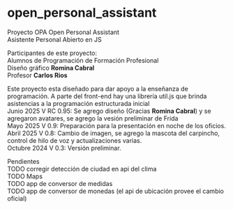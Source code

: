 # open_personal_assistant
Proyecto OPA Open Personal Assistant<br>
Asistente Personal Abierto en JS<br>

Participantes de este proyecto:<br>
        Alumnos de Programación de Formación Profesional<br>
        Diseño gráfico <strong>Romina Cabral</strong><br>
        Profesor <strong>Carlos Rios</strong><br>

Este proyecto esta diseñado para dar apoyo a la enseñanza de programación. A parte del front-end hay una librería util.js que brinda asistencias a la programación estructurada inicial<br>
Junio       2025 V RC 0.95: Se agrego diseño (Gracias <strong>Romina Cabral</strong>) y se agregaron avatares, se agrego la vesión preliminar de Frida<br>
Mayo        2025 V 0.9: Preparación para la presentación en noche de los oficios.<br>
Abril       2025 V 0.8: Cambio de imagen, se agrego la mascota del carpincho, control de hilo de voz y actualizaciones varias.<br>
Octubre     2024 V 0.3: Versión preliminar.<br>


Pendientes<br>
TODO corregir detección de ciudad en api del clima<br>
TODO Maps<br>
TODO app de conversor de medidas<br>
TODO app de conversor de monedas	(el api de ubicación provee el cambio oficial)<br>

